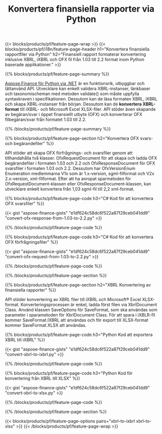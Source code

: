 ﻿---
title: Konvertera finansiella rapporter via Python
url: /sv/python-net/conversion/
description:  Python-kod för att konvertera finansiella rapporter i XBRL, iXBRL(inline xbrl) och OFX filformat via Python-biblioteket.
---
{{< blocks/products/pf/feature-page-wrap >}}
{{< blocks/products/pf/i18n/feature-page-header h1="Konvertera finansiella rapportfiler via Python" h2="Finansiell rapport formaterar konvertering inklusive XBRL, iXBRL och OFX fil från 1.03 till 2.2 format inom Python baserade applikationer." >}}

{{% blocks/products/pf/feature-page-summary %}}

[Aspose.Finance för Python via .NET](https://products.aspose.com/finance/python-net/) är en funktionsrik, utbyggbar och lättanvänd API. Utvecklare kan enkelt validera XBRL-instanser, länkbaser och taxonomischeman med metoden validate() som måste uppfylla syntaxkraven i specifikationen. Dessutom kan de läsa formaten XBRL, iXBRL och skapa XBRL-instanser från början. Dessutom kan de **konvertera XBRL-format** till iXBRL- och Microsoft Excel XLSX-filer. API stöder även skapande av begäran/svar i öppet finansiellt utbyte (OFX) och konverterar OFX filbegäran/svar från formatet 1.03 till 2.2.

{{% /blocks/products/pf/feature-page-summary %}}

{{% blocks/products/pf/feature-page-section h2="Konvertera OFX svars- och begärandefiler" %}}

API stöder att skapa OFX förfrågnings- och svarsfiler genom att tillhandahålla två klasser. OfxRequestDocument för att skapa och ladda OFX begärandefiler i formaten 1.03 och 2.2 och OfxResponseDocument för OFX svarsfiler i formaten 1.03 och 2.2. Dessutom har OfxVersionEnum Enumeration medlemmarna V1x som är 1.x-version, sgml-filformat och V2x 2.x-version, xml-filformat. Efter att ha anropat sparmetoden för OfxRequestDocument-klassen eller OfxResponseDocument-klassen, kan utvecklare enkelt konvertera från 1,03 sgml-fil till 2,2 xml-format.


{{% blocks/products/pf/feature-page-code h3="C# Kod för att konvertera OFX svarsfiler" %}}

{{< gist "aspose-finance-gists" "e1df624c58dc6f522a87f29ceb041dd9" "convert-ofx-response-from-1.03-to-2.2.py" >}} 

{{% /blocks/products/pf/feature-page-code %}}

{{% blocks/products/pf/feature-page-code h3="C# Kod för att konvertera OFX förfrågningsfiler" %}}

{{< gist "aspose-finance-gists" "e1df624c58dc6f522a87f29ceb041dd9" "convert-ofx-request-from-1.03-to-2.2.py" >}} 

{{% /blocks/products/pf/feature-page-code %}}

{{% /blocks/products/pf/feature-page-section %}}

{{% blocks/products/pf/feature-page-section h2="XBRL Konvertering av finansiella rapporter" %}}

API stöder konvertering av XBRL filer till iXBRL och Microsoft® Excel XLSX-format. Konverteringsprocessen är enkel, ladda först filen via XbrlDocument Class. Använd klassen SaveOptions för SaveFormat, som ska användas som parameter i sparametoden för XbrlDocument Class. För att spara i iXBLR-fil kommer SaveFormat.IXBRL att användas och för export till XLSX-format kommer SaveFormat.XLSX att användas.

{{% blocks/products/pf/feature-page-code h3="Python Kod att exportera XBRL till iXBRL" %}}

{{< gist "aspose-finance-gists" "e1df624c58dc6f522a87f29ceb041dd9" "convert-xbrl-to-ixbrl.py" >}} 

{{% /blocks/products/pf/feature-page-code %}}

{{% blocks/products/pf/feature-page-code h3="Python Kod för konvertering från XBRL till XLSX" %}}

{{< gist "aspose-finance-gists" "e1df624c58dc6f522a87f29ceb041dd9" "convert-xbrl-to-xlsx.py" >}} 

{{% /blocks/products/pf/feature-page-code %}}

{{% /blocks/products/pf/feature-page-section %}}

{{< blocks/products/pf/feature-page-options pairs="xbrl-to-ixbrl xbrl-to-xlsx" >}}
{{< /blocks/products/pf/feature-page-wrap >}}